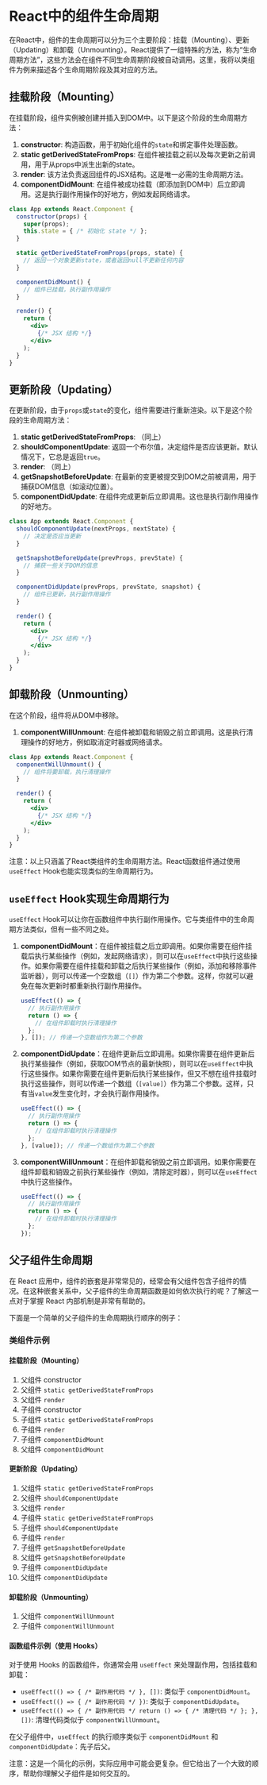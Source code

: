 # React中的组件生命周期

在React中，组件的生命周期可以分为三个主要阶段：挂载（Mounting）、更新（Updating）和卸载（Unmounting）。React提供了一组特殊的方法，称为“生命周期方法”，这些方法会在组件不同生命周期阶段被自动调用。这里，我将以类组件为例来描述各个生命周期阶段及其对应的方法。

## 挂载阶段（Mounting）

在挂载阶段，组件实例被创建并插入到DOM中。以下是这个阶段的生命周期方法：

1. **constructor**: 构造函数，用于初始化组件的`state`和绑定事件处理函数。
2. **static getDerivedStateFromProps**: 在组件被挂载之前以及每次更新之前调用，用于从props中派生出新的state。
3. **render**: 该方法负责返回组件的JSX结构。这是唯一必需的生命周期方法。
4. **componentDidMount**: 在组件被成功挂载（即添加到DOM中）后立即调用。这是执行副作用操作的好地方，例如发起网络请求。

```jsx
class App extends React.Component {
  constructor(props) {
    super(props);
    this.state = { /* 初始化 state */ };
  }

  static getDerivedStateFromProps(props, state) {
    // 返回一个对象更新state，或者返回null不更新任何内容
  }

  componentDidMount() {
    // 组件已挂载，执行副作用操作
  }

  render() {
    return (
      <div>
        {/* JSX 结构 */}
      </div>
    );
  }
}
```

## 更新阶段（Updating）

在更新阶段，由于`props`或`state`的变化，组件需要进行重新渲染。以下是这个阶段的生命周期方法：

1. **static getDerivedStateFromProps**: （同上）
2. **shouldComponentUpdate**: 返回一个布尔值，决定组件是否应该更新。默认情况下，它总是返回`true`。
3. **render**: （同上）
4. **getSnapshotBeforeUpdate**: 在最新的变更被提交到DOM之前被调用，用于捕获DOM信息（如滚动位置）。
5. **componentDidUpdate**: 在组件完成更新后立即调用。这也是执行副作用操作的好地方。

```jsx
class App extends React.Component {
  shouldComponentUpdate(nextProps, nextState) {
    // 决定是否应当更新
  }

  getSnapshotBeforeUpdate(prevProps, prevState) {
    // 捕获一些关于DOM的信息
  }

  componentDidUpdate(prevProps, prevState, snapshot) {
    // 组件已更新，执行副作用操作
  }

  render() {
    return (
      <div>
        {/* JSX 结构 */}
      </div>
    );
  }
}
```

## 卸载阶段（Unmounting）

在这个阶段，组件将从DOM中移除。

1. **componentWillUnmount**: 在组件被卸载和销毁之前立即调用。这是执行清理操作的好地方，例如取消定时器或网络请求。

```jsx
class App extends React.Component {
  componentWillUnmount() {
    // 组件将要卸载，执行清理操作
  }

  render() {
    return (
      <div>
        {/* JSX 结构 */}
      </div>
    );
  }
}
```

注意：以上只涵盖了React类组件的生命周期方法。React函数组件通过使用`useEffect` Hook也能实现类似的生命周期行为。

## `useEffect` Hook实现生命周期行为

`useEffect` Hook可以让你在函数组件中执行副作用操作。它与类组件中的生命周期方法类似，但有一些不同之处。

1. **componentDidMount**：在组件被挂载之后立即调用。如果你需要在组件挂载后执行某些操作（例如，发起网络请求），则可以在`useEffect`中执行这些操作。如果你需要在组件挂载和卸载之后执行某些操作（例如，添加和移除事件监听器），则可以传递一个空数组（`[]`）作为第二个参数。这样，你就可以避免在每次更新时都重新执行副作用操作。

    ```jsx
    useEffect(() => {
      // 执行副作用操作
      return () => {
        // 在组件卸载时执行清理操作
      };
    }, []); // 传递一个空数组作为第二个参数
    ```
2. **componentDidUpdate**：在组件更新后立即调用。如果你需要在组件更新后执行某些操作（例如，获取DOM节点的最新快照），则可以在`useEffect`中执行这些操作。如果你需要在组件更新后执行某些操作，但又不想在组件挂载时执行这些操作，则可以传递一个数组（`[value]`）作为第二个参数。这样，只有当`value`发生变化时，才会执行副作用操作。

    ```jsx
    useEffect(() => {
      // 执行副作用操作
      return () => {
        // 在组件卸载时执行清理操作
      };
    }, [value]); // 传递一个数组作为第二个参数
    ```

3. **componentWillUnmount**：在组件卸载和销毁之前立即调用。如果你需要在组件卸载和销毁之前执行某些操作（例如，清除定时器），则可以在`useEffect`中执行这些操作。

    ```jsx
    useEffect(() => {
      // 执行副作用操作
      return () => {
        // 在组件卸载时执行清理操作
      };
    });
    ```

## 父子组件生命周期

在 React 应用中，组件的嵌套是非常常见的，经常会有父组件包含子组件的情况。在这种嵌套关系中，父子组件的生命周期函数是如何依次执行的呢？了解这一点对于掌握 React 内部机制是非常有帮助的。

下面是一个简单的父子组件的生命周期执行顺序的例子：

### 类组件示例

#### 挂载阶段（Mounting）

1. 父组件 constructor
2. 父组件 `static getDerivedStateFromProps`
3. 父组件 `render`
4. 子组件 constructor
5. 子组件 `static getDerivedStateFromProps`
6. 子组件 `render`
7. 子组件 `componentDidMount`
8. 父组件 `componentDidMount`

#### 更新阶段（Updating）

1. 父组件 `static getDerivedStateFromProps`
2. 父组件 `shouldComponentUpdate`
3. 父组件 `render`
4. 子组件 `static getDerivedStateFromProps`
5. 子组件 `shouldComponentUpdate`
6. 子组件 `render`
7. 子组件 `getSnapshotBeforeUpdate`
8. 父组件 `getSnapshotBeforeUpdate`
9. 子组件 `componentDidUpdate`
10. 父组件 `componentDidUpdate`

#### 卸载阶段（Unmounting）

1. 父组件 `componentWillUnmount`
2. 子组件 `componentWillUnmount`

#### 函数组件示例（使用 Hooks）

对于使用 Hooks 的函数组件，你通常会用 `useEffect` 来处理副作用，包括挂载和卸载：

- `useEffect(() => { /* 副作用代码 */ }, [])`: 类似于 `componentDidMount`。
- `useEffect(() => { /* 副作用代码 */ })`: 类似于 `componentDidUpdate`。
- `useEffect(() => { /* 副作用代码 */ return () => { /* 清理代码 */ }; }, [])`: 清理代码类似于 `componentWillUnmount`。

在父子组件中，`useEffect` 的执行顺序类似于 `componentDidMount` 和 `componentDidUpdate`：先子后父。

注意：这是一个简化的示例，实际应用中可能会更复杂。但它给出了一个大致的顺序，帮助你理解父子组件是如何交互的。